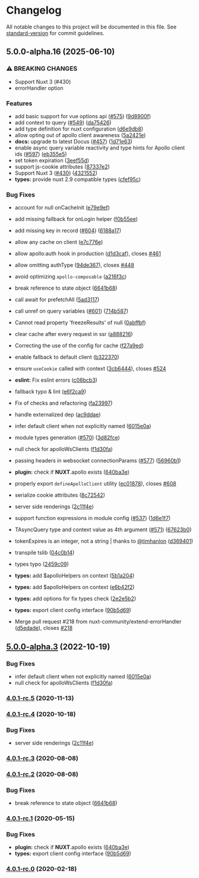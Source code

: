 # Changelog

All notable changes to this project will be documented in this file. See [standard-version](https://github.com/conventional-changelog/standard-version) for commit guidelines.

## 5.0.0-alpha.16 (2025-06-10)


### ⚠ BREAKING CHANGES

* Support Nuxt 3 (#430)
* errorHandler option

### Features

* add basic support for vue options api ([#575](https://github.com/nuxt-modules/apollo-module/issues/575)) ([9d8900f](https://github.com/nuxt-modules/apollo-module/commit/9d8900f59c1e14e2b6fa2f6b1d81da9241aaecd1))
* add context to query ([#549](https://github.com/nuxt-modules/apollo-module/issues/549)) ([da75426](https://github.com/nuxt-modules/apollo-module/commit/da75426df0fe77845c642d8d08fd53804be19357))
* add type definition for nuxt configuration ([d6e9db8](https://github.com/nuxt-modules/apollo-module/commit/d6e9db8ac9a8c57c2eda078aede914191c85a962))
* allow opting out of apollo client awareness ([5a2421e](https://github.com/nuxt-modules/apollo-module/commit/5a2421eabe2507515c6bf5582cbaf6bc45837ea8))
* **docs:** upgrade to latest Docus ([#457](https://github.com/nuxt-modules/apollo-module/issues/457)) ([1d71e63](https://github.com/nuxt-modules/apollo-module/commit/1d71e6361541fa422e6c9aab073c09b58b7c1adf))
* enable async query variable reactivity and type hints for Apollo client ids ([#597](https://github.com/nuxt-modules/apollo-module/issues/597)) ([eb355e5](https://github.com/nuxt-modules/apollo-module/commit/eb355e5401e575b7f9903fcf9c02359c7f76bd73))
* set token expiration ([3eef55d](https://github.com/nuxt-modules/apollo-module/commit/3eef55d933fb60bb9923084730d9ca678d29c890))
* support js-cookie attributes ([87337e2](https://github.com/nuxt-modules/apollo-module/commit/87337e247ed63c235fa1fea3961f5aadc7f2e511))
* Support Nuxt 3 ([#430](https://github.com/nuxt-modules/apollo-module/issues/430)) ([4321552](https://github.com/nuxt-modules/apollo-module/commit/43215521047ed4fe2dbe2c0160bdd10d97021db4))
* **types:** provide nuxt 2.9 compatible types ([cfef95c](https://github.com/nuxt-modules/apollo-module/commit/cfef95cb95f6ec2561d481126c9f6795aee450c8))


### Bug Fixes

* account for null onCacheInit ([e79e9ef](https://github.com/nuxt-modules/apollo-module/commit/e79e9ef216c87f181bc82a46e7d557a940285c31))
* add missing fallback for onLogin helper ([f0b55ee](https://github.com/nuxt-modules/apollo-module/commit/f0b55ee900274515c0a010db8f6cb19410c3dc91))
* add missing key in record ([#604](https://github.com/nuxt-modules/apollo-module/issues/604)) ([6188a17](https://github.com/nuxt-modules/apollo-module/commit/6188a17cfa7843f843f96a84949e053d8035c1d1))
* allow any cache on client ([e7c776e](https://github.com/nuxt-modules/apollo-module/commit/e7c776e9aa255859be4cd4c1806a57773f7a76fa))
* allow apollo:auth hook in production ([d1d3caf](https://github.com/nuxt-modules/apollo-module/commit/d1d3caf17595d7ddab6cad0425701f10af5d384a)), closes [#461](https://github.com/nuxt-modules/apollo-module/issues/461)
* allow omitting authType ([94de367](https://github.com/nuxt-modules/apollo-module/commit/94de367a60a6e8157306219388bf26b21738e57c)), closes [#448](https://github.com/nuxt-modules/apollo-module/issues/448)
* avoid optimizing `apollo-composable` ([a216f3c](https://github.com/nuxt-modules/apollo-module/commit/a216f3c7f717cd6b2d0ea0688cdb07381163abfe))
* break reference to state object ([6641b68](https://github.com/nuxt-modules/apollo-module/commit/6641b68628a4b5803a4da40f6e726dbd993d80a2))
* call await for prefetchAll ([5ad3117](https://github.com/nuxt-modules/apollo-module/commit/5ad31177dacc8ca243db9677d62fc48ff0214186))
* call unref on query variables ([#601](https://github.com/nuxt-modules/apollo-module/issues/601)) ([714b587](https://github.com/nuxt-modules/apollo-module/commit/714b587e810acf6e4aa7c84b5fafed2599f0ad07))
* Cannot read property 'freezeResults' of null ([0abffbf](https://github.com/nuxt-modules/apollo-module/commit/0abffbf765a525cc20e10f9179e7c18659ba7508))
* clear cache after every request in ssr ([a888216](https://github.com/nuxt-modules/apollo-module/commit/a8882162edbeaed9bdf8ca4db44b3d24e5a37f1d))
* Correcting the use of the config for cache ([f27a9ed](https://github.com/nuxt-modules/apollo-module/commit/f27a9ed13e8f4e17ead7d6f056ece4b69ce0e268))
* enable fallback to default client ([b322370](https://github.com/nuxt-modules/apollo-module/commit/b322370c6482c380fde44b523626fcd22e341afd))
* ensure `useCookie` called with context ([3cb6444](https://github.com/nuxt-modules/apollo-module/commit/3cb64446e990d62783b95f8eeb1864b4f6ca6a93)), closes [#524](https://github.com/nuxt-modules/apollo-module/issues/524)
* **eslint:** Fix eslint errors ([c08bcb3](https://github.com/nuxt-modules/apollo-module/commit/c08bcb331db4b776a7cbec32ee0a3f68b9068abf))
* fallback typo & lint ([e6f2ca9](https://github.com/nuxt-modules/apollo-module/commit/e6f2ca9b814d725233075d8079f37a81a79d4930))
* Fix of checks and refactoring ([fa23997](https://github.com/nuxt-modules/apollo-module/commit/fa239976b826f5657bc86ad976c7c8118ecf575d))
* handle externalized dep ([ac9ddae](https://github.com/nuxt-modules/apollo-module/commit/ac9ddaea1113dfaeb6d62fbb4226aeb25833a961))
* infer default client when not explicitly named ([6015e0a](https://github.com/nuxt-modules/apollo-module/commit/6015e0a6bbc8e0ea0f352727120608f1a6934de3))
* module types generation ([#570](https://github.com/nuxt-modules/apollo-module/issues/570)) ([3d82fce](https://github.com/nuxt-modules/apollo-module/commit/3d82fce50c9eccceb1ec5f4023779ef0391cac2d))
* null check for apolloWsClients ([f1d30fa](https://github.com/nuxt-modules/apollo-module/commit/f1d30faf370bb952908b4bcc2fb69f7c04e383ca))
* passing headers in websocket connectionParams ([#577](https://github.com/nuxt-modules/apollo-module/issues/577)) ([56960b1](https://github.com/nuxt-modules/apollo-module/commit/56960b1914ed1c362754f8c9844b7139d18db061))
* **plugin:** check if __NUXT__.apollo exists ([640ba3e](https://github.com/nuxt-modules/apollo-module/commit/640ba3e6e543e368cebbb0b707983e4e61856ba2))
* properly export `defineApolloClient` utility ([ec01878](https://github.com/nuxt-modules/apollo-module/commit/ec01878456d9a6fc06c074d7014b638a9530da8f)), closes [#608](https://github.com/nuxt-modules/apollo-module/issues/608)
* serialize cookie attributes ([8c72542](https://github.com/nuxt-modules/apollo-module/commit/8c72542b37cb086b66c32bd797fb8960b46bf928))
* server side renderings ([2c11f4e](https://github.com/nuxt-modules/apollo-module/commit/2c11f4ef38ca1ff0f4834f8ab932a4be751818a5))
* support function expressions in module config ([#537](https://github.com/nuxt-modules/apollo-module/issues/537)) ([1d6e1f7](https://github.com/nuxt-modules/apollo-module/commit/1d6e1f71164167ead8fac7778e2d80737275b48d))
* TAsyncQuery type and context value as 4th argument ([#571](https://github.com/nuxt-modules/apollo-module/issues/571)) ([67623b0](https://github.com/nuxt-modules/apollo-module/commit/67623b023530bcba6ed682d7bac185d98d10969f))
* tokenExpires is an integer, not a string | thanks to [@timhanlon](https://github.com/timhanlon) ([d369401](https://github.com/nuxt-modules/apollo-module/commit/d3694016ebe579e46ddcda0c4ddeafcdbe0bb302))
* transpile tslib ([04c0b14](https://github.com/nuxt-modules/apollo-module/commit/04c0b14922acdd6b629cf11990b38e29582cd626))
* types typo ([2459c09](https://github.com/nuxt-modules/apollo-module/commit/2459c09d51088c5cf1ee21ca76d0a7b3d6d5453b))
* **types:** add $apolloHelpers on context ([5b1a204](https://github.com/nuxt-modules/apollo-module/commit/5b1a20464f08e802ef46cbb2c43dfbde94f3de27))
* **types:** add $apolloHelpers on context ([e6b42f2](https://github.com/nuxt-modules/apollo-module/commit/e6b42f25beaff5875819cb3e0097087b52d12c9c))
* **types:** add options for fix types check ([2e2e5b2](https://github.com/nuxt-modules/apollo-module/commit/2e2e5b2c9eaa6fa017ebdb0458d2f4ac1803e9b0))
* **types:** export client config interface ([90b5d69](https://github.com/nuxt-modules/apollo-module/commit/90b5d6995b0c2cd581fff808efddc35f16f4e90c))


* Merge pull request #218 from nuxt-community/extend-errorHandler ([d5edade](https://github.com/nuxt-modules/apollo-module/commit/d5edadef4489aee6d48fcfede09ebf5188bfb673)), closes [#218](https://github.com/nuxt-modules/apollo-module/issues/218)

## [5.0.0-alpha.3](https://github.com/nuxt-modules/apollo-module/compare/v5.0.0-alpha.2...v5.0.0-alpha.3) (2022-10-19)


### Bug Fixes

* infer default client when not explicitly named ([6015e0a](https://github.com/nuxt-modules/apollo-module/commit/6015e0a6bbc8e0ea0f352727120608f1a6934de3))
* null check for apolloWsClients ([f1d30fa](https://github.com/nuxt-modules/apollo-module/commit/f1d30faf370bb952908b4bcc2fb69f7c04e383ca))

### [4.0.1-rc.5](https://github.com/nuxt-community/apollo-module/compare/v4.0.1-rc.4...v4.0.1-rc.5) (2020-11-13)

### [4.0.1-rc.4](https://github.com/nuxt-community/apollo-module/compare/v4.0.1-rc.3...v4.0.1-rc.4) (2020-10-18)


### Bug Fixes

* server side renderings ([2c11f4e](https://github.com/nuxt-community/apollo-module/commit/2c11f4ef38ca1ff0f4834f8ab932a4be751818a5))

### [4.0.1-rc.3](https://github.com/nuxt-community/apollo-module/compare/v4.0.1-rc.2...v4.0.1-rc.3) (2020-08-08)

### [4.0.1-rc.2](https://github.com/nuxt-community/apollo-module/compare/v4.0.1-rc.1...v4.0.1-rc.2) (2020-08-08)


### Bug Fixes

* break reference to state object ([6641b68](https://github.com/nuxt-community/apollo-module/commit/6641b68628a4b5803a4da40f6e726dbd993d80a2))

### [4.0.1-rc.1](https://github.com/nuxt-community/apollo-module/compare/v4.0.1-rc.0...v4.0.1-rc.1) (2020-05-15)


### Bug Fixes

* **plugin:** check if __NUXT__.apollo exists ([640ba3e](https://github.com/nuxt-community/apollo-module/commit/640ba3e6e543e368cebbb0b707983e4e61856ba2))
* **types:** export client config interface ([90b5d69](https://github.com/nuxt-community/apollo-module/commit/90b5d6995b0c2cd581fff808efddc35f16f4e90c))

### [4.0.1-rc.0](https://github.com/nuxt-community/apollo-module/compare/v4.0.0-rc.19...v4.0.1-rc.0) (2020-02-18)
